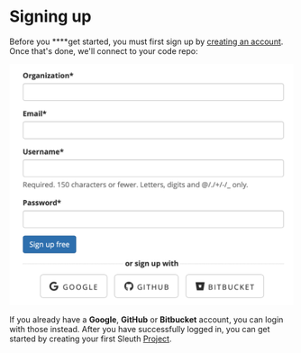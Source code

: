 # Signing up

Before you ****get started, you must first sign up by [creating an account](https://app.sleuth.io/account/signup/). Once that's done, we'll connect to your code repo: 

![](.gitbook/assets/signup-sleuth.png)

If you already have a **Google**, **GitHub** or **Bitbucket** account, you can login with those instead. After you have successfully logged in, you can get started by creating your first Sleuth [Project](projects.md#creating-a-project).

